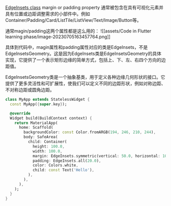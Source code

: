 [EdgeInsets class](https://api.flutter.dev/flutter/painting/EdgeInsets-class.html)
margin or padding property 通常被包含在具有可视化元素并具有位置或边距调整需求的小部件中。例如Container/Padding/Card/ListTile/ListView/Text/Image/Button等。

通常magin/padding这两个属性都是这么用的：
![[assets/Code in Flutter learning phase/image-20230705163457764.png]]

具体到代码中，magin属性和padding属性对应的类是EdgeInsets，不是EdgeInsetsGeometry。这是因为EdgeInsets类是EdgeInsetsGeometry的具体实现，它提供了一个表示矩形边缘的简单方式，包括上、下、左、右四个方向的边距值。

EdgeInsetsGeometry类是一个抽象基类，用于定义各种边缘几何形状的接口。它提供了更多灵活性和可扩展性，使我们可以定义不同的边距形状，例如对称边距、不对称边距或圆角边距。
```Dart
class MyApp extends StatelessWidget {
  const MyApp({super.key});

  @override
  Widget build(BuildContext context) {
    return MaterialApp(
      home: Scaffold(
        backgroundColor: const Color.fromARGB(194, 246, 210, 244),
        body: SafeArea(
          child: Container(
            height: 100.0,
            width: 100.0,
            margin: EdgeInsets.symmetric(vertical: 50.0, horizontal: 10.0),
            padding: EdgeInsets.all(20.0),
            color: Colors.white,
            child: const Text('Hello'),
          ),
        ),
      ),
    );
  }
}
```